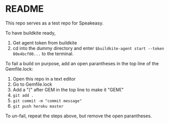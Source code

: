 # README

This repo serves as a test repo for Speakeasy.

To have buildkite ready,
1. Get agent token from buildkite
2. cd into the dummy directory and enter `$buildkite-agent start --token 80e4bcf00...` to the terminal.

To fail a build on purpose, add an open parantheses in the top line of the Gemfile.lock:
1. Open this repo in a text editor
1. Go to Gemfile.lock
1. Add a "(" after GEM in the top line to make it "GEM("
1. `git add .`
1. `git commit -m "commit message"`
1. `git push heroku master`

To un-fail, repeat the steps above, but remove the open parantheses.
